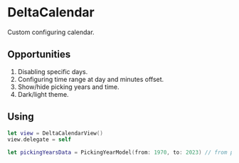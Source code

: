 # DeltaCalendar
Custom configuring calendar.

## Opportunities
1. Disabling specific days.
2. Configuring time range at day and minutes offset.
3. Show/hide picking years and time.
4. Dark/light theme.

## Using
```swift
let view = DeltaCalendarView()
view.delegate = self

let pickingYearsData = PickingYearModel(from: 1970, to: 2023) // from parameter must be less than "to" parameter, otherwise it woudnt be build.
```
